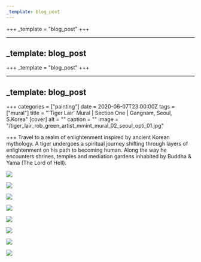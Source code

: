 ```yaml
---
_template: blog_post
---
```












+++
_template = "blog_post"
+++

---
_template: blog_post
---



+++
_template = "blog_post"
+++

---
_template: blog_post
---

+++
categories = ["painting"]
date = 2020-06-07T23:00:00Z
tags = ["mural"]
title = "'Tiger Lair' Mural | Section One | Gangnam, Seoul, S.Korea"
[cover]
alt = ""
caption = ""
image = "/tiger_lair_rob_green_artist_mmint_mural_02_seoul_opti_01.jpg"

+++
Travel to a realm of enlightenment inspired by ancient Korean mythology. A tiger undergoes a spiritual journey shifting through layers of enlightenment on his path to becoming human. Along the way he encounters shrines, temples and mediation gardens inhabited by Buddha & Yama (The Lord of Hell).

![](/tiger_lair_rob_green_artist_mmint_mural_02_seoul_opti_02.jpg)

![](/tiger_lair_rob_green_artist_mmint_mural_02_tiger_full_seoul_opti_02.jpg)

![](/tiger_lair_rob_green_artist_mmint_mural_02_seoul_opti_02_detail_06.jpg)

![](/tiger_lair_rob_green_artist_mmint_mural_02_seoul_opti_02_detail_01.jpg)

![](/tiger_lair_rob_green_artist_mmint_mural_02_seoul_opti_02_detail_02.jpg)

![](/tiger_lair_rob_green_artist_mmint_mural_02_seoul_opti_02_detail_03.jpg)

![](/tiger_lair_rob_green_artist_mmint_mural_02_seoul_opti_02_detail_04.jpg)

![](/tiger_lair_rob_green_artist_mmint_mural_02_seoul_opti_02_detail_05.jpg)
